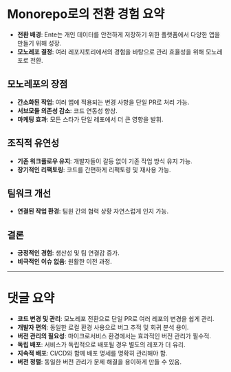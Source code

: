 # Monorepo로의 전환 경험 요약

- **전환 배경**: Ente는 개인 데이터를 안전하게 저장하기 위한 플랫폼에서 다양한 앱을 만들기 위해 성장.
- **모노레포 결정**: 여러 레포지토리에서의 경험을 바탕으로 관리 효율성을 위해 모노레포로 전환.

## 모노레포의 장점

- **간소화된 작업**: 여러 앱에 적용되는 변경 사항을 단일 PR로 처리 가능.
- **서브모듈 의존성 감소**: 코드 연동성 향상.
- **마케팅 효과**: 모든 스타가 단일 레포에서 더 큰 영향을 발휘.

## 조직적 유연성

- **기존 워크플로우 유지**: 개발자들이 갈등 없이 기존 작업 방식 유지 가능.
- **장기적인 리팩토링**: 코드를 간편하게 리팩토링 및 재사용 가능.

## 팀워크 개선

- **연결된 작업 환경**: 팀원 간의 협력 상황 자연스럽게 인지 가능.

## 결론

- **긍정적인 경험**: 생산성 및 팀 연결감 증가.
- **비극적인 이슈 없음**: 원활한 이전 과정.

---

# 댓글 요약

- **코드 변경 및 관리**: 모노레포 전환으로 단일 PR로 여러 레포의 변경을 쉽게 관리.
- **개발자 편의**: 동일한 로컬 환경 사용으로 버그 추적 및 회귀 분석 용이.
- **버전 관리의 필요성**: 마이크로서비스 환경에서는 효과적인 버전 관리가 필수적.
- **독립 배포**: 서비스가 독립적으로 배포될 경우 별도의 레포가 더 유리.
- **지속적 배포**: CI/CD와 함께 배포 명세를 명확히 관리해야 함.
- **버전 정렬**: 동일한 버전 관리가 문제 해결을 용이하게 만들 수 있음.
